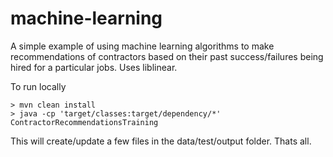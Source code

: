 machine-learning
================

A simple example of using machine learning algorithms to make recommendations of contractors based 
on their past success/failures being hired for a particular jobs. Uses liblinear.

To run locally
```
> mvn clean install
> java -cp 'target/classes:target/dependency/*' ContractorRecommendationsTraining
```
This will create/update a few files in the data/test/output folder. 
Thats all.
